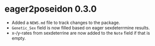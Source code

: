 # eager2poseidon 0.3.0

* Added a `NEWS.md` file to track changes to the package.
* `Genetic_Sex` field is now filled based on eager sexdeterrmine results.
* x-/y-rates from sexdeterrine are now added to the `Note` field if that is empty.
